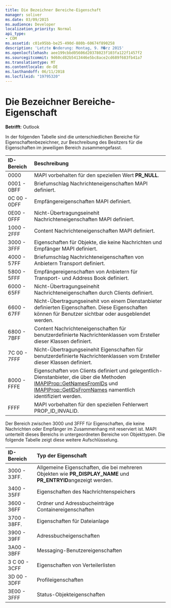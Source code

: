 ```yaml
---
title: Die Bezeichner Bereiche-Eigenschaft
manager: soliver
ms.date: 03/09/2015
ms.audience: Developer
localization_priority: Normal
api_type:
- COM
ms.assetid: c01e95bb-be25-490d-880b-60674f890258
description: 'Letzte �nderung: Montag, 9. M�rz 2015'
ms.openlocfilehash: aee199cbbd05606d20378023f103fa122f1457f2
ms.sourcegitcommit: 9d60cd82b5413446e5bc8ace2cd689f683fb41a7
ms.translationtype: MT
ms.contentlocale: de-DE
ms.lasthandoff: 06/11/2018
ms.locfileid: "19795320"
---
```

# <a name="property-identifier-ranges"></a>Die Bezeichner Bereiche-Eigenschaft

  
  
**Betrifft**: Outlook 
  
In der folgenden Tabelle sind die unterschiedlichen Bereiche für Eigenschaftenbezeichner, zur Beschreibung des Besitzers für die Eigenschaften im jeweiligen Bereich zusammengefasst.
  
|**ID-Bereich**|**Beschreibung**|
|:-----|:-----|
|0000  <br/> |MAPI vorbehalten für den speziellen Wert **PR_NULL**.  <br/> |
|0001 - 0BFF  <br/> |Briefumschlag Nachrichteneigenschaften MAPI definiert.  <br/> |
|0C 00 - 0DFF  <br/> |Empfängereigenschaften MAPI definiert.  <br/> |
|0E00 - 0FFF  <br/> |Nicht-Übertragungseinehit Nachrichteneigenschaften MAPI definiert.  <br/> |
|1000 - 2FFF  <br/> |Content Nachrichteneigenschaften MAPI definiert.  <br/> |
|3000 - 3FFF  <br/> |Eigenschaften für Objekte, die keine Nachrichten und Empfänger MAPI definiert.  <br/> |
|4000 - 57FF  <br/> |Briefumschlag Nachrichteneigenschaften von Anbietern Transport definiert.  <br/> |
|5800 - 5FFF  <br/> |Empfängereigenschaften von Anbietern für Transport- und Address Book definiert.  <br/> |
|6000 - 65FF  <br/> |Nicht-Übertragungseinehit Nachrichteneigenschaften durch Clients definiert.  <br/> |
|6600 - 67FF  <br/> |Nicht-Übertragungseinehit von einem Dienstanbieter definierten Eigenschaften. Diese Eigenschaften können für Benutzer sichtbar oder ausgeblendet werden.  <br/> |
|6800 - 7BFF  <br/> |Content Nachrichteneigenschaften für benutzerdefinierte Nachrichtenklassen vom Ersteller dieser Klassen definiert.  <br/> |
|7C 00 - 7FFF  <br/> |Nicht-Übertragungseinehit Eigenschaften für benutzerdefinierte Nachrichtenklassen vom Ersteller dieser Klassen definiert.  <br/> |
|8000 - FFFE  <br/> |Eigenschaften von Clients definiert und gelegentlich-Dienstanbieter, die über die Methoden [IMAPIProp::GetNamesFromIDs](imapiprop-getnamesfromids.md) und [IMAPIProp::GetIDsFromNames](imapiprop-getidsfromnames.md) namentlich identifiziert werden.  <br/> |
|FFFF  <br/> |MAPI vorbehalten für den speziellen Fehlerwert PROP_ID_INVALID.  <br/> |
   
Der Bereich zwischen 3000 und 3FFF für Eigenschaften, die keine Nachrichten oder Empfänger im Zusammenhang mit reserviert ist. MAPI unterteilt dieses Bereichs in untergeordneten Bereiche von Objekttypen. Die folgende Tabelle zeigt diese weitere Aufschlüsselung. 
  
|**ID-Bereich**|**Typ der Eigenschaft**|
|:-----|:-----|
|3000 - 33FF.  <br/> |Allgemeine Eigenschaften, die bei mehreren Objekten wie **PR_DISPLAY_NAME** und **PR_ENTRYID**angezeigt werden.  <br/> |
|3400 - 35FF  <br/> |Eigenschaften des Nachrichtenspeichers  <br/> |
|3600 - 36FF  <br/> |Ordner und Adressbucheinträge Containereigenschaften  <br/> |
|3700 - 38FF.  <br/> |Eigenschaften für Dateianlage  <br/> |
|3900 - 39FF  <br/> |Adressbucheigenschaften  <br/> |
|3A00 - 3BFF  <br/> |Messaging-Benutzereigenschaften  <br/> |
|3 C 00 - 3CFF  <br/> |Eigenschaften von Verteilerlisten  <br/> |
|3D 00 - 3DFF  <br/> |Profileigenschaften  <br/> |
|3E00 - 3FFF  <br/> |Status-Objekteigenschaften  <br/> |
   


